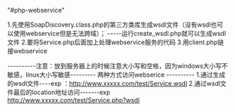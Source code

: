 "#php-webservice"

1.先使用SoapDiscovery.class.php的第三方类库生成wsdl文件（没有wsdl也可以使用webservice但是无法跨域）；
-----运行create_wsdl.php就可以生成wsdl文件
2.要将Service.php后面加上处理webservice服务的代码
3.用client.php链接webservice


----------注意：放到服务器上的时候注意大小写和空格，因为windows大小写不敏感，linux大小写敏感---------
两种方式访问webserice ----------
1.通过生成的wsdl文件----exp ：http://www.xxxxx.com/test/Service.wsdl
2.通过wsdl文件最后的location地址访问-------exp http://www.xxxxx.com/test/Service.php?wsdl
